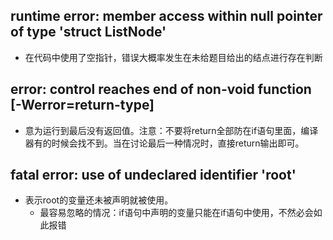 ## runtime error: member access within null pointer of type 'struct ListNode'
* 在代码中使用了空指针，错误大概率发生在未给题目给出的结点进行存在判断

##  error: control reaches end of non-void function [-Werror=return-type]
* 意为运行到最后没有返回值。注意：不要将return全部防在if语句里面，编译器有的时候会找不到。当在讨论最后一种情况时，直接return输出即可。

## fatal error: use of undeclared identifier 'root'
* 表示root的变量还未被声明就被使用。
  * 最容易忽略的情况：if语句中声明的变量只能在if语句中使用，不然必会如此报错 
